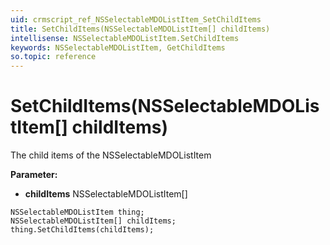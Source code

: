 ```yaml
---
uid: crmscript_ref_NSSelectableMDOListItem_SetChildItems
title: SetChildItems(NSSelectableMDOListItem[] childItems)
intellisense: NSSelectableMDOListItem.SetChildItems
keywords: NSSelectableMDOListItem, GetChildItems
so.topic: reference
---
```


# SetChildItems(NSSelectableMDOListItem[] childItems)

The child items of the NSSelectableMDOListItem

**Parameter:** 
 - **childItems** NSSelectableMDOListItem[]

```crmscript
NSSelectableMDOListItem thing;
NSSelectableMDOListItem[] childItems;
thing.SetChildItems(childItems);
```

